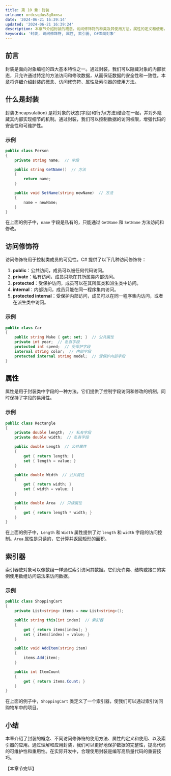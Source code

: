 ```yaml
---
title: 第 10 章：封装
urlname: ordcsqdus8g8xmsa
date: '2024-06-21 16:39:14'
updated: '2024-06-21 16:39:24'
description: 本章节介绍封装的概念，访问修饰符的种类及其使用方法，属性的定义和使用，索引器的应用，帮助读者理解和应用封装这一面向对象编程的重要特性，提升代码的安全性和可维护性。
keywords: '封装, 访问修饰符, 属性, 索引器, C#面向对象'
---
```

## 前言

封装是面向对象编程的四大基本特性之一。通过封装，我们可以隐藏对象的内部状态，只允许通过特定的方法访问和修改数据，从而保证数据的安全性和一致性。本章将详细介绍封装的概念、访问修饰符、属性及索引器的使用方法。

## 什么是封装

封装(Encapsulation) 是将对象的状态(字段)和行为(方法)结合在一起，并对外隐藏其内部实现细节的机制。通过封装，我们可以控制数据的访问权限，增强代码的安全性和可维护性。

### 示例

```csharp
public class Person
{
    private string name;  // 字段

    public string GetName()  // 方法
    {
        return name;
    }

    public void SetName(string newName)  // 方法
    {
        name = newName;
    }
}
```

在上面的例子中，`name` 字段是私有的，只能通过 `GetName` 和 `SetName` 方法访问和修改。

## 访问修饰符

访问修饰符用于控制类成员的可见性。C# 提供了以下几种访问修饰符：

1. **public**：公共访问，成员可以被任何代码访问。
2. **private**：私有访问，成员只能在其所属类内部访问。
3. **protected**：受保护访问，成员可以在其所属类和派生类中访问。
4. **internal**：内部访问，成员只能在同一程序集内访问。
5. **protected internal**：受保护内部访问，成员可以在同一程序集内访问，或者在派生类中访问。

### 示例

```csharp
public class Car
{
    public string Make { get; set; }  // 公共属性
    private int year;  // 私有字段
    protected int speed;  // 受保护字段
    internal string color;  // 内部字段
    protected internal string model;  // 受保护内部字段
}
```

## 属性

属性是用于封装类中字段的一种方法。它们提供了控制字段访问和修改的机制，同时保持了字段的易用性。

### 示例

```csharp
public class Rectangle
{
    private double length;  // 私有字段
    private double width;  // 私有字段

    public double Length  // 公共属性
    {
        get { return length; }
        set { length = value; }
    }

    public double Width  // 公共属性
    {
        get { return width; }
        set { width = value; }
    }

    public double Area  // 只读属性
    {
        get { return length * width; }
    }
}
```

在上面的例子中，`Length` 和 `Width` 属性提供了对 `length` 和 `width` 字段的访问控制。`Area` 属性是只读的，它计算并返回矩形的面积。

## 索引器

索引器使对象可以像数组一样通过索引访问其数据。它们允许类、结构或接口的实例使用数组访问语法来访问数据。

### 示例

```csharp
public class ShoppingCart
{
    private List<string> items = new List<string>();

    public string this[int index]  // 索引器
    {
        get { return items[index]; }
        set { items[index] = value; }
    }

    public void AddItem(string item)
    {
        items.Add(item);
    }

    public int ItemCount
    {
        get { return items.Count; }
    }
}
```

在上面的例子中，`ShoppingCart` 类定义了一个索引器，使我们可以通过索引访问购物车中的项目。


## 小结

本章介绍了封装的概念、不同访问修饰符的使用方法、属性的定义和使用、以及索引器的应用。通过理解和应用封装，我们可以更好地保护数据的完整性，提高代码的可维护性和重用性。在实际开发中，合理使用封装是编写高质量代码的重要技巧。

【本章节完毕】
